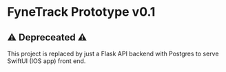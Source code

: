 # FyneTrack Prototype v0.1

## ⚠️ Depreceated ⚠️
This project is replaced by just a Flask API backend with Postgres to serve SwiftUI (IOS app) front end.
